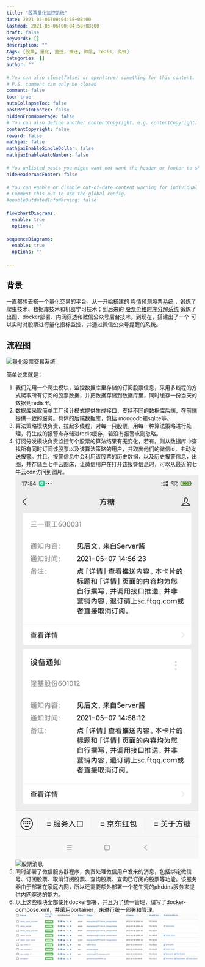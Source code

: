 ```yaml
---
title: "股票量化监控系统"
date: 2021-05-06T00:04:58+08:00
lastmod: 2021-05-06T00:04:58+08:00
draft: false
keywords: []
description: ""
tags: [股票, 量化, 监控, 推送, 微信, redis, 爬虫]
categories: []
author: ""

# You can also close(false) or open(true) something for this content.
# P.S. comment can only be closed
comment: false
toc: true
autoCollapseToc: false
postMetaInFooter: false
hiddenFromHomePage: false
# You can also define another contentCopyright. e.g. contentCopyright: "This is another copyright."
contentCopyright: false
reward: false
mathjax: false
mathjaxEnableSingleDollar: false
mathjaxEnableAutoNumber: false

# You unlisted posts you might want not want the header or footer to show
hideHeaderAndFooter: false

# You can enable or disable out-of-date content warning for individual post.
# Comment this out to use the global config.
#enableOutdatedInfoWarning: false

flowchartDiagrams:
  enable: true
  options: ""

sequenceDiagrams: 
  enable: true
  options: ""

---
```


## 背景

一直都想去搭一个量化交易的平台。从一开始搭建的 [與情预测股票系统](https://github.com/zhangsheng377/emotion-predict-stock) ，锻炼了爬虫技术、数据库技术和机器学习技术；到后来的 [股票价格时序分解系统](https://github.com/zhangsheng377/stats_stock) 锻炼了出图、docker部署、内网穿透和微信公众号后台技术。到现在，搭建出了一个 可以实时对股票进行量化指标监控，并通过微信公众号提醒的系统。

## 流程图

![量化股票交易系统](/images/量化股票监控系统.png)

简单说来就是：

1. 我们先用一个爬虫模块，监控数据库里存储的订阅股票信息，采用多线程的方式爬取所有订阅的股票数据，并把数据存储到数据库里，同时缓存一份当天的数据到redis里。
2. 数据库采取简单工厂设计模式提供生成接口，支持不同的数据库后端，在前端提供一致的服务。具体的后端数据库，包括 mongodb和sqlite等。
3. 算法策略模块负责，拉起多线程，对每一只股票，用每一种算法策略进行处理，将生成的报警点存储进redis缓存，若没有报警点则忽略。
4. 订阅分发模块负责监控每个股票的算法结果有无变化，若有，则从数据库中查找所有同时订阅该股票以及该算法策略的用户，并取出他们的微信id，主动发送报警。并且，报警信息中会利用该股票的历史数据，以及历史报警信息，出图，并存储至七牛云图床，让微信用户在打开该报警信息时，可以从最近的七牛云cdn访问到图片。![股票消息列表](/images/stock_message_list.png) ![股票消息](/images/stock_message.png)
5. 同时部署了微信服务器程序，负责处理微信用户发来的消息，包括绑定微信号、订阅股票、取消订阅股票、查询股票、查询已订阅的股票等功能。该服务器由于部署在家庭内网，所以还需要额外部署一个花生壳的phddns服务来提供内网穿透的能力。
6. 以上这些模块全部使用docker部署，并且为了统一管理，编写了docker-compose.xml，并采用portainer，来进行统一部署和管理。![容器列表](/images/container_list.png)
